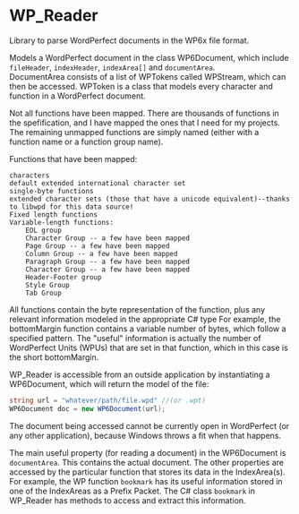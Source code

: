 # WP_Reader
Library to parse WordPerfect documents in the WP6x file format.

Models a WordPerfect document in the class WP6Document, which include `fileHeader`, `indexHeader`, `indexArea[]` and `documentArea`.  
DocumentArea consists of a list of WPTokens called WPStream, which can then be accessed.
WPToken is a class that models every character and function in a WordPerfect document.

Not all functions have been mapped.  There are thousands of functions in the spefification, and I have mapped the ones that I need for my projects.  The remaining unmapped functions are simply named (either with a function name or a function group name).

Functions that have been mapped:

    characters
    default extended international character set
    single-byte functions
    extended character sets (those that have a unicode equivalent)--thanks to libwpd for this data source!
    Fixed length functions
    Variable-length functions:
        EOL group
        Character Group -- a few have been mapped
        Page Group -- a few have been mapped
        Column Group -- a few have been mapped
        Paragraph Group -- a few have been mapped
        Character Group -- a few have been mapped
        Header-Footer group
        Style Group
        Tab Group
    
    
All functions contain the byte representation of the function, plus any relevant information modeled in the appropriate C# type
For example, the bottomMargin function contains a variable number of bytes, which follow a specified pattern.  The "useful" information is actually the number of WordPerfect Units (WPUs) that are set in that function, which in this case is the short bottomMargin.  

WP_Reader is accessible from an outside application by instantiating a WP6Document, which will return the model of the file:

```C#
string url = "whatever/path/file.wpd" //(or .wpt)
WP6Document doc = new WP6Document(url);
```
 
The document being accessed cannot be currently open in WordPerfect (or any other application), because Windows throws a fit when that happens.

The main useful property (for reading a document) in the WP6Document is `documentArea`.  This contains the actual document.  The other properties are accessed by the particular function that stores its data in the IndexArea(s).  For example, the WP function `bookmark` has its useful information stored in one of the IndexAreas as a Prefix Packet.   The C# class `bookmark` in WP_Reader has methods to access and extract this information.
    
